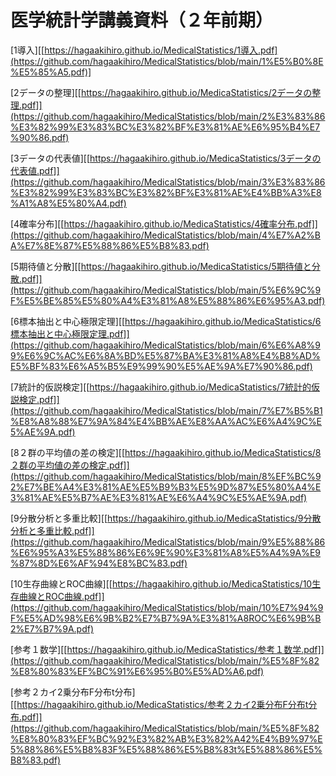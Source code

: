 # 医学統計学講義資料（２年前期）

[1導入][[https://hagaakihiro.github.io/MedicalStatistics/1導入.pdf](https://github.com/hagaakihiro/MedicalStatistics/blob/main/1%E5%B0%8E%E5%85%A5.pdf)]

[2データの整理][[https://hagaakihiro.github.io/MedicaStatistics/2データの整理.pdf]](https://github.com/hagaakihiro/MedicalStatistics/blob/main/2%E3%83%86%E3%82%99%E3%83%BC%E3%82%BF%E3%81%AE%E6%95%B4%E7%90%86.pdf)

[3データの代表値][[https://hagaakihiro.github.io/MedicaStatistics/3データの代表値.pdf]](https://github.com/hagaakihiro/MedicalStatistics/blob/main/3%E3%83%86%E3%82%99%E3%83%BC%E3%82%BF%E3%81%AE%E4%BB%A3%E8%A1%A8%E5%80%A4.pdf)

[4確率分布][[https://hagaakihiro.github.io/MedicaStatistics/4確率分布.pdf]](https://github.com/hagaakihiro/MedicalStatistics/blob/main/4%E7%A2%BA%E7%8E%87%E5%88%86%E5%B8%83.pdf)

[5期待値と分散][[https://hagaakihiro.github.io/MedicaStatistics/5期待値と分散.pdf]](https://github.com/hagaakihiro/MedicalStatistics/blob/main/5%E6%9C%9F%E5%BE%85%E5%80%A4%E3%81%A8%E5%88%86%E6%95%A3.pdf)

[6標本抽出と中心極限定理][[https://hagaakihiro.github.io/MedicaStatistics/6標本抽出と中心極限定理.pdf]](https://github.com/hagaakihiro/MedicalStatistics/blob/main/6%E6%A8%99%E6%9C%AC%E6%8A%BD%E5%87%BA%E3%81%A8%E4%B8%AD%E5%BF%83%E6%A5%B5%E9%99%90%E5%AE%9A%E7%90%86.pdf)

[7統計的仮説検定][[https://hagaakihiro.github.io/MedicaStatistics/7統計的仮説検定.pdf]](https://github.com/hagaakihiro/MedicalStatistics/blob/main/7%E7%B5%B1%E8%A8%88%E7%9A%84%E4%BB%AE%E8%AA%AC%E6%A4%9C%E5%AE%9A.pdf)

[8２群の平均値の差の検定][[https://hagaakihiro.github.io/MedicaStatistics/8２群の平均値の差の検定.pdf]](https://github.com/hagaakihiro/MedicalStatistics/blob/main/8%EF%BC%92%E7%BE%A4%E3%81%AE%E5%B9%B3%E5%9D%87%E5%80%A4%E3%81%AE%E5%B7%AE%E3%81%AE%E6%A4%9C%E5%AE%9A.pdf)

[9分散分析と多重比較][[https://hagaakihiro.github.io/MedicaStatistics/9分散分析と多重比較.pdf]](https://github.com/hagaakihiro/MedicalStatistics/blob/main/9%E5%88%86%E6%95%A3%E5%88%86%E6%9E%90%E3%81%A8%E5%A4%9A%E9%87%8D%E6%AF%94%E8%BC%83.pdf)

[10生存曲線とROC曲線][[https://hagaakihiro.github.io/MedicaStatistics/10生存曲線とROC曲線.pdf]](https://github.com/hagaakihiro/MedicalStatistics/blob/main/10%E7%94%9F%E5%AD%98%E6%9B%B2%E7%B7%9A%E3%81%A8ROC%E6%9B%B2%E7%B7%9A.pdf)

[参考１数学][[https://hagaakihiro.github.io/MedicaStatistics/参考１数学.pdf]](https://github.com/hagaakihiro/MedicalStatistics/blob/main/%E5%8F%82%E8%80%83%EF%BC%91%E6%95%B0%E5%AD%A6.pdf)

[参考２カイ2乗分布F分布t分布][[https://hagaakihiro.github.io/MedicaStatistics/参考２カイ2乗分布F分布t分布.pdf]](https://github.com/hagaakihiro/MedicalStatistics/blob/main/%E5%8F%82%E8%80%83%EF%BC%92%E3%82%AB%E3%82%A42%E4%B9%97%E5%88%86%E5%B8%83F%E5%88%86%E5%B8%83t%E5%88%86%E5%B8%83.pdf)
